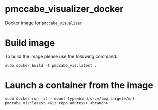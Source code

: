 # pmccabe_visualizer_docker
Docker image for `pmccabe_visualizer`

# Build image

To build the image please use the following command:

`sudo docker build -t pmccabe_vis:latest .`

# Launch a container from the image

`sudo docker run -it --mount type=bind,src=/tmp,target=/mnt pmccabe_vis:latest <Git repo address> <branch>`

